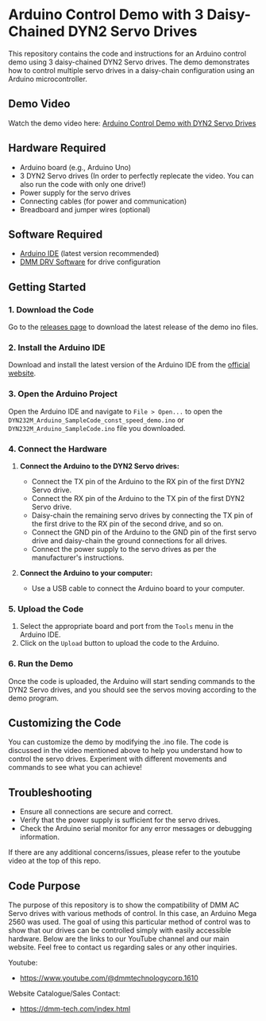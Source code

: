# Arduino Control Demo with 3 Daisy-Chained DYN2 Servo Drives

This repository contains the code and instructions for an Arduino control demo using 3 daisy-chained DYN2 Servo drives. The demo demonstrates how to control multiple servo drives in a daisy-chain configuration using an Arduino microcontroller.

## Demo Video

Watch the demo video here: [Arduino Control Demo with DYN2 Servo Drives](https://www.youtube.com/watch?v=cxTCNnXewAU)

## Hardware Required

- Arduino board (e.g., Arduino Uno)
- 3 DYN2 Servo drives (In order to perfectly replecate the video. You can also run the code with only one drive!)
- Power supply for the servo drives
- Connecting cables (for power and communication)
- Breadboard and jumper wires (optional)

## Software Required

- [Arduino IDE](https://www.arduino.cc/en/software) (latest version recommended)
- [DMM DRV Software](https://dmm-tech.com/Downloads.html) for drive configuration

## Getting Started

### 1. Download the Code

Go to the [releases page](https://github.com/DMMTechnologyCorp/DMMxArduinoDemo/releases/tag/V1.0) to download the latest release of the demo ino files.

### 2. Install the Arduino IDE

Download and install the latest version of the Arduino IDE from the [official website](https://www.arduino.cc/en/software).

### 3. Open the Arduino Project

Open the Arduino IDE and navigate to `File > Open...` to open the `DYN232M_Arduino_SampleCode_const_speed_demo.ino` or `DYN232M_Arduino_SampleCode.ino`  file you downloaded.

### 4. Connect the Hardware

1. **Connect the Arduino to the DYN2 Servo drives:**
   - Connect the TX pin of the Arduino to the RX pin of the first DYN2 Servo drive.
   - Connect the RX pin of the Arduino to the TX pin of the first DYN2 Servo drive.
   - Daisy-chain the remaining servo drives by connecting the TX pin of the first drive to the RX pin of the second drive, and so on.
   - Connect the GND pin of the Arduino to the GND pin of the first servo drive and daisy-chain the ground connections for all drives.
   - Connect the power supply to the servo drives as per the manufacturer's instructions.

2. **Connect the Arduino to your computer:**
   - Use a USB cable to connect the Arduino board to your computer.

### 5. Upload the Code

1. Select the appropriate board and port from the `Tools` menu in the Arduino IDE.
2. Click on the `Upload` button to upload the code to the Arduino.

### 6. Run the Demo

Once the code is uploaded, the Arduino will start sending commands to the DYN2 Servo drives, and you should see the servos moving according to the demo program.

## Customizing the Code

You can customize the demo by modifying the .ino file. The code is discussed in the video mentioned above to help you understand how to control the servo drives. Experiment with different movements and commands to see what you can achieve!

## Troubleshooting

- Ensure all connections are secure and correct.
- Verify that the power supply is sufficient for the servo drives.
- Check the Arduino serial monitor for any error messages or debugging information.

If there are any additional concerns/issues, please refer to the youtube video at the top of this repo.

## Code Purpose
The purpose of this repository is to show the compatibility of DMM AC Servo drives with various methods of control. In this case, an Arduino Mega 2560 was used. The goal of using this particular method of control was to show that our drives can be controlled simply with easily accessible hardware. Below are the links to our YouTube channel and our main website. Feel free to contact us regarding sales or any other inquiries.

Youtube:
* https://www.youtube.com/@dmmtechnologycorp.1610

Website Catalogue/Sales Contact:
* https://dmm-tech.com/index.html

